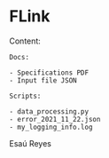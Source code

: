# FLink

Content:

	Docs: 
	
	- Specifications PDF
	- Input file JSON

	Scripts:

	- data_processing.py
	- error_2021_11_22.json
	- my_logging_info.log


Esaú Reyes
